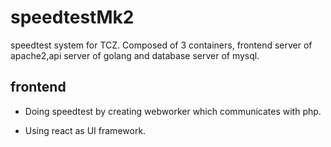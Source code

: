 # speedtestMk2

speedtest system for TCZ. Composed of 3 containers, frontend server of apache2,api server of golang and database server of mysql.

## frontend

* Doing speedtest by creating webworker which communicates with php.

* Using react as UI framework.